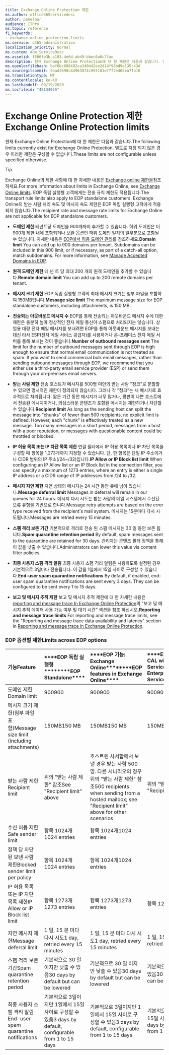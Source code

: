 ```yaml
---
title: Exchange Online Protection 제한
ms.author: office365servicedesc
author: pamelaar
audience: ITPro
ms.topic: reference
f1_keywords:
- exchange-online-protection-limits
ms.service: o365-administration
localization_priority: Normal
ms.custom: Adm_ServiceDesc
ms.assetid: f866fe3b-a183-4e6d-abd9-bbec0a0c7fae
description: 현재 Exchange Online Protection에 대 한 제한은 다음과 같습니다. 별도로 지정 되지 않은 경우 이러한 제한은 구성할 수 없습니다.
ms.openlocfilehash: baf6bc688492ca340442ee2d14f98bd9e135c43d
ms.sourcegitcommit: 5bad2698c44963874c993181ef7f2e468ea7fb16
ms.translationtype: MT
ms.contentlocale: ko-KR
ms.lasthandoff: 09/19/2020
ms.locfileid: "48134055"
---
```

# <a name="exchange-online-protection-limits"></a><span data-ttu-id="39dac-104">Exchange Online Protection 제한</span><span class="sxs-lookup"><span data-stu-id="39dac-104">Exchange Online Protection limits</span></span>

<span data-ttu-id="39dac-105">현재 Exchange Online Protection에 대 한 제한은 다음과 같습니다.</span><span class="sxs-lookup"><span data-stu-id="39dac-105">The following limits currently exist for Exchange Online Protection.</span></span> <span data-ttu-id="39dac-106">별도로 지정 되지 않은 경우 이러한 제한은 구성할 수 없습니다.</span><span class="sxs-lookup"><span data-stu-id="39dac-106">These limits are not configurable unless specified otherwise.</span></span> 
  
> [!TIP]
> <span data-ttu-id="39dac-107">Exchange Online의 제한 사항에 대 한 자세한 내용은 [Exchange online 제한을](../exchange-online-service-description/exchange-online-limits.md)참조 하세요.</span><span class="sxs-lookup"><span data-stu-id="39dac-107">For more information about limits in Exchange Online, see [Exchange Online limits](../exchange-online-service-description/exchange-online-limits.md).</span></span> <span data-ttu-id="39dac-108">EOP 독립 실행형 고객에게는 전송 규칙 제한도 적용됩니다.</span><span class="sxs-lookup"><span data-stu-id="39dac-108">The transport rule limits also apply to EOP standalone customers.</span></span> <span data-ttu-id="39dac-109">Exchange Online의 받는 사람 처리 속도 및 메시지 속도 제한은 EOP 독립 실행형 고객에게 적용되지 않습니다.</span><span class="sxs-lookup"><span data-stu-id="39dac-109">The recipient rate and message rate limits for Exchange Online are not applicable for EOP standalone customers.</span></span> 
  
- <span data-ttu-id="39dac-p104">**도메인 제한** 테넌트당 도메인을 900개까지 추가할 수 있습니다. 하위 도메인은 이 900개 제한 내에 포함되거나 보완 옵션인 하위 도메인 일치의 일부분으로 포함될 수 있습니다. 자세한 내용은 [EOP에서 허용 도메인 관리](https://go.microsoft.com/fwlink/p/?LinkId=282239)를 참조하세요.</span><span class="sxs-lookup"><span data-stu-id="39dac-p104">**Domain limit** You can add up to 900 domains per tenant. Subdomains can be included in this 900 limit, or if necessary, as part of a catch-all option, match subdomains. For more information, see [Manage Accepted Domains in EOP](https://go.microsoft.com/fwlink/p/?LinkId=282239).</span></span>

- <span data-ttu-id="39dac-113">**원격 도메인 제한** 테 넌 트 당 최대 200 개의 원격 도메인을 추가할 수 있습니다.</span><span class="sxs-lookup"><span data-stu-id="39dac-113">**Remote domain limit** You can add up to 200 remote domains per tenant.</span></span>
    
- <span data-ttu-id="39dac-114">**메시지 크기 제한** EOP 독립 실행형 고객의 최대 메시지 크기는 첨부 파일을 포함하여 150MB입니다.</span><span class="sxs-lookup"><span data-stu-id="39dac-114">**Message size limit** The maximum message size for EOP standalone customers, including attachments, is 150 MB.</span></span> 
    
- <span data-ttu-id="39dac-p105">**전송되는 아웃바운드 메시지 수** EOP를 통해 전송되는 아웃바운드 메시지 수에 대한 제한은 충분히 높아 정상적인 전자 메일 통신이 스팸으로 처리되지는 않습니다. 상업용 대량 전자 메일 메시지를 보내려면 EOP를 통해 아웃바운드 메시지를 보내는 대신 타사 ESP(전자 메일 서비스 공급자)를 사용하거나 온-프레미스 전자 메일 서버를 통해 보내는 것이 좋습니다.</span><span class="sxs-lookup"><span data-stu-id="39dac-p105">**Number of outbound messages sent** The limit for the number of outbound messages sent through EOP is high enough to ensure that normal email communication is not treated as spam. If you want to send commercial bulk email messages, rather than sending outbound messages through EOP, we recommend that you either use a third-party email service provider (ESP) or send them through your on-premises email servers.</span></span> 
    
- <span data-ttu-id="39dac-p106">**받는 사람 제한** 전송 호스트가 메시지를 500명 미만의 받는 사람 "청크"로 분할할 수 있으면 명시적인 제한이 정의되지 않습니다. 그러나 각 "청크"는 새 메시지로 효과적으로 처리됩니다. 짧은 기간 동안 메시지가 너무 많거나, 평판이 나쁜 호스트에서 전송된 메시지이거나, 의심스러운 콘텐츠가 포함된 메시지는 제한하거나 차단할 수 있습니다.</span><span class="sxs-lookup"><span data-stu-id="39dac-p106">**Recipient limit** As long as the sending host can split the message into "chunks" of fewer than 500 recipients, no explicit limit is defined. However, each "chunk" is effectively treated as a new message. Too many messages in a short period, messages from a host with a poor reputation, or messages with questionable content could be throttled or blocked.</span></span> 
    
- <span data-ttu-id="39dac-120">**IP 허용 목록 또는 IP 차단 목록 제한** 연결 필터에서 IP 허용 목록이나 IP 차단 목록을 구성할 때 항목을 1,273개까지 지정할 수 있습니다. 단, 한 항목은 단일 IP 주소이거나 CIDR 범위의 IP 주소(/24~/32)입니다.</span><span class="sxs-lookup"><span data-stu-id="39dac-120">**IP Allow or IP Block list limit** When configuring an IP Allow list or an IP Block list in the connection filter, you can specify a maximum of 1273 entries, where an entry is either a single IP address or a CIDR range of IP addresses from /24 to /32.</span></span> 
    
- <span data-ttu-id="39dac-121">**메시지 지연 제한** 지연 상태의 메시지는 24 시간 동안 큐에 남아 있습니다.</span><span class="sxs-lookup"><span data-stu-id="39dac-121">**Message deferral limit** Messages in deferral will remain in our queues for 24 hours.</span></span> <span data-ttu-id="39dac-122">메시지 다시 시도는 받는 사람의 메일 시스템에서 수신된 오류 유형을 기반으로 합니다.</span><span class="sxs-lookup"><span data-stu-id="39dac-122">Message retry attempts are based on the error type received from the recipient's mail system.</span></span> <span data-ttu-id="39dac-123">메시지는 15분마다 다시 시도됩니다.</span><span class="sxs-lookup"><span data-stu-id="39dac-123">Messages are retried every 15 minutes.</span></span> 
    
- <span data-ttu-id="39dac-124">**스팸 격리 보존 기간** 기본적으로 격리로 전송 된 스팸 메시지는 30 일 동안 보존 됩니다.</span><span class="sxs-lookup"><span data-stu-id="39dac-124">**Spam quarantine retention period** By default, spam messages sent to the quarantine are retained for 30 days.</span></span> <span data-ttu-id="39dac-125">관리자는 콘텐츠 필터 정책을 통해 이 값을 낮출 수 있습니다.</span><span class="sxs-lookup"><span data-stu-id="39dac-125">Administrators can lower this value via content filter policies.</span></span> 
    
- <span data-ttu-id="39dac-p109">**최종 사용자 스팸 격리 알림** 최종 사용자 스팸 격리 알림은 사용하도록 설정된 경우 기본적으로 3일마다 전송됩니다. 이 값을 1일에서 15일 사이로 구성할 수 있습니다.</span><span class="sxs-lookup"><span data-stu-id="39dac-p109">**End-user spam quarantine notifications** By default, if enabled, end-user spam quarantine notifications are sent every 3 days. They can be configured to be sent every 1 to 15 days.</span></span> 
    
- <span data-ttu-id="39dac-128">**보고 및 메시지 추적 제한** 보고 및 메시지 추적 제한에 대 한 자세한 내용은 [reporting and message trace In Exchange Online Protection](https://go.microsoft.com/fwlink/?LinkId=394248)의 "보고 및 메시지 추적 데이터 사용 가능 여부 및 대기 시간" 섹션을 참조 하십시오.</span><span class="sxs-lookup"><span data-stu-id="39dac-128">**Reporting and message trace limits** For reporting and message trace limits, see the "Reporting and message trace data availability and latency" section in [Reporting and message trace in Exchange Online Protection](https://go.microsoft.com/fwlink/?LinkId=394248).</span></span>
    
### <a name="limits-across-eop-options"></a><span data-ttu-id="39dac-129">EOP 옵션별 제한</span><span class="sxs-lookup"><span data-stu-id="39dac-129">Limits across EOP options</span></span>

|<span data-ttu-id="39dac-130">**기능**</span><span class="sxs-lookup"><span data-stu-id="39dac-130">**Feature**</span></span>|<span data-ttu-id="39dac-131">\*\*\*\*EOP 독립 실행형\*\*\*\*</span><span class="sxs-lookup"><span data-stu-id="39dac-131">\*\*\*\*EOP Standalone\*\*\*\*</span></span>|<span data-ttu-id="39dac-132">\*\*\*\*EOP 기능: Exchange Online\*\*\*\*</span><span class="sxs-lookup"><span data-stu-id="39dac-132">\*\*\*\*EOP features in Exchange Online\*\*\*\*</span></span>|<span data-ttu-id="39dac-133">\*\*\*\*Exchange Enterprise CAL with Services\*\*\*\*</span><span class="sxs-lookup"><span data-stu-id="39dac-133">\*\*\*\*Exchange Enterprise CAL with Services\*\*\*\*</span></span>|
|:-----|:-----|:-----|:-----|
|<span data-ttu-id="39dac-134">도메인 제한</span><span class="sxs-lookup"><span data-stu-id="39dac-134">Domain limit</span></span>  <br/> |<span data-ttu-id="39dac-135">900</span><span class="sxs-lookup"><span data-stu-id="39dac-135">900</span></span>  <br/> |<span data-ttu-id="39dac-136">900</span><span class="sxs-lookup"><span data-stu-id="39dac-136">900</span></span>  <br/> |<span data-ttu-id="39dac-137">900</span><span class="sxs-lookup"><span data-stu-id="39dac-137">900</span></span>  <br/> |
|<span data-ttu-id="39dac-138">메시지 크기 제한(첨부 파일 포함)</span><span class="sxs-lookup"><span data-stu-id="39dac-138">Message size limit (including attachments)</span></span>  <br/> |<span data-ttu-id="39dac-139">150MB</span><span class="sxs-lookup"><span data-stu-id="39dac-139">150 MB</span></span>  <br/> |<span data-ttu-id="39dac-140">150MB</span><span class="sxs-lookup"><span data-stu-id="39dac-140">150 MB</span></span>  <br/> |<span data-ttu-id="39dac-141">150MB</span><span class="sxs-lookup"><span data-stu-id="39dac-141">150 MB</span></span>  <br/> |
|<span data-ttu-id="39dac-142">받는 사람 제한</span><span class="sxs-lookup"><span data-stu-id="39dac-142">Recipient limit</span></span>  <br/> |<span data-ttu-id="39dac-143">위의 "받는 사람 제한" 참조</span><span class="sxs-lookup"><span data-stu-id="39dac-143">See "Recipient limit" above</span></span>  <br/> |<span data-ttu-id="39dac-144">호스트된 사서함에서 보낼 경우 받는 사람 500명. 다른 시나리오의 경우 위의 "받는 사람 제한" 참조</span><span class="sxs-lookup"><span data-stu-id="39dac-144">500 recipients when sending from a hosted mailbox; see "Recipient limit" above for other scenarios</span></span>  <br/> |<span data-ttu-id="39dac-145">위의 "받는 사람 제한" 참조</span><span class="sxs-lookup"><span data-stu-id="39dac-145">See "Recipient limit" above</span></span>  <br/> |
|<span data-ttu-id="39dac-146">수신 허용 제한</span><span class="sxs-lookup"><span data-stu-id="39dac-146">Safe sender limit</span></span>  <br/> |<span data-ttu-id="39dac-147">항목 1024개</span><span class="sxs-lookup"><span data-stu-id="39dac-147">1024 entries</span></span>  <br/> |<span data-ttu-id="39dac-148">항목 1024개</span><span class="sxs-lookup"><span data-stu-id="39dac-148">1024 entries</span></span>  <br/> ||
|<span data-ttu-id="39dac-149">정책 당 차단 된 보낸 사람 제한</span><span class="sxs-lookup"><span data-stu-id="39dac-149">Blocked sender limit per policy</span></span>  <br/> |<span data-ttu-id="39dac-150">항목 1024개</span><span class="sxs-lookup"><span data-stu-id="39dac-150">1024 entries</span></span>  <br/> |<span data-ttu-id="39dac-151">항목 1024개</span><span class="sxs-lookup"><span data-stu-id="39dac-151">1024 entries</span></span>  <br/> ||
|<span data-ttu-id="39dac-152">IP 허용 목록 또는 IP 차단 목록 제한</span><span class="sxs-lookup"><span data-stu-id="39dac-152">IP Allow or IP Block list limit</span></span>  <br/> |<span data-ttu-id="39dac-153">항목 1273개</span><span class="sxs-lookup"><span data-stu-id="39dac-153">1273 entries</span></span>  <br/> |<span data-ttu-id="39dac-154">항목 1273개</span><span class="sxs-lookup"><span data-stu-id="39dac-154">1273 entries</span></span>  <br/> |<span data-ttu-id="39dac-155">항목 1273개</span><span class="sxs-lookup"><span data-stu-id="39dac-155">1273 entries</span></span>  <br/> |
|<span data-ttu-id="39dac-156">지연 메시지 제한</span><span class="sxs-lookup"><span data-stu-id="39dac-156">Message deferral limit</span></span>  <br/> |<span data-ttu-id="39dac-157">1 일, 15 분 마다 다시 시도</span><span class="sxs-lookup"><span data-stu-id="39dac-157">1 day, retried every 15 minutes</span></span>  <br/> |<span data-ttu-id="39dac-158">1 일, 15 분 마다 다시 시도</span><span class="sxs-lookup"><span data-stu-id="39dac-158">1 day, retried every 15 minutes</span></span>  <br/> |<span data-ttu-id="39dac-159">1 일, 15 분 마다 다시 시도</span><span class="sxs-lookup"><span data-stu-id="39dac-159">1 day, retried every 15 minutes</span></span>  <br/> |
|<span data-ttu-id="39dac-160">스팸 격리 보존 기간</span><span class="sxs-lookup"><span data-stu-id="39dac-160">Spam quarantine retention period</span></span>  <br/> |<span data-ttu-id="39dac-161">기본적으로 30 일 이지만 낮출 수 있음</span><span class="sxs-lookup"><span data-stu-id="39dac-161">30 days by default but can be lowered</span></span>  <br/> |<span data-ttu-id="39dac-162">기본적으로 30 일 이지만 낮출 수 있음</span><span class="sxs-lookup"><span data-stu-id="39dac-162">30 days by default but can be lowered</span></span>  <br/> |<span data-ttu-id="39dac-163">기본적으로 30 일 이지만 낮출 수 있음</span><span class="sxs-lookup"><span data-stu-id="39dac-163">30 days by default but can be lowered</span></span>  <br/> |
|<span data-ttu-id="39dac-164">최종 사용자 스팸 격리 알림</span><span class="sxs-lookup"><span data-stu-id="39dac-164">End-user spam quarantine notifications</span></span>  <br/> |<span data-ttu-id="39dac-165">기본적으로 3일이지만 1일에서 15일 사이로 구성할 수 있음</span><span class="sxs-lookup"><span data-stu-id="39dac-165">3 days by default, configurable from 1 to 15 days</span></span>  <br/> |<span data-ttu-id="39dac-166">기본적으로 3일이지만 1일에서 15일 사이로 구성할 수 있음</span><span class="sxs-lookup"><span data-stu-id="39dac-166">3 days by default, configurable from 1 to 15 days</span></span>  <br/> |<span data-ttu-id="39dac-167">기본적으로 3일이지만 1일에서 15일 사이로 구성할 수 있음</span><span class="sxs-lookup"><span data-stu-id="39dac-167">3 days by default, configurable from 1 to 15 days</span></span>  <br/> |
   

